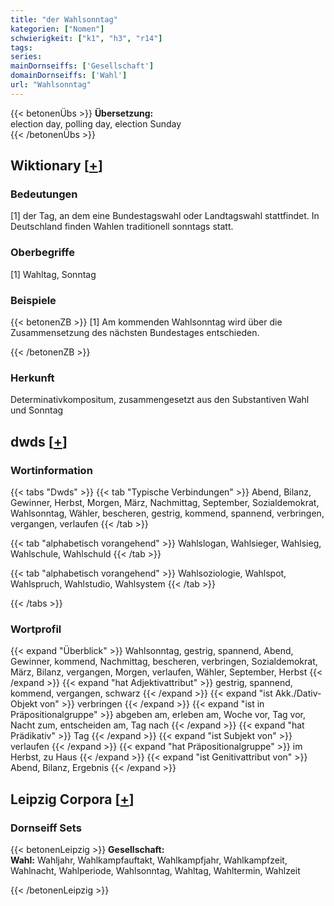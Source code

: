 ```yaml
---
title: "der Wahlsonntag"
kategorien: ["Nomen"]
schwierigkeit: ["k1", "h3", "r14"]
tags:
series:
mainDornseiffs: ['Gesellschaft']
domainDornseiffs: ['Wahl']
url: "Wahlsonntag"
---
```


{{< betonenÜbs >}}
**Übersetzung:**  
election day, polling day, election Sunday  
{{< /betonenÜbs >}}

## Wiktionary [[+](https://de.wiktionary.org/wiki/Wahlsonntag)]

### Bedeutungen
[1] der Tag, an dem eine Bundestagswahl oder Landtagswahl stattfindet. In Deutschland finden Wahlen traditionell sonntags statt.  

### Oberbegriffe
[1] Wahltag, Sonntag  

### Beispiele
{{< betonenZB >}}
[1] Am kommenden Wahlsonntag wird über die Zusammensetzung des nächsten Bundestages entschieden.  

{{< /betonenZB >}}
### Herkunft
Determinativkompositum, zusammengesetzt aus den Substantiven Wahl und Sonntag  



## dwds [[+](https://www.dwds.de/wb/Wahlsonntag)]

### Wortinformation
{{< tabs "Dwds" >}}
{{< tab "Typische Verbindungen" >}}
Abend, Bilanz, Gewinner, Herbst, Morgen, März, Nachmittag, September, Sozialdemokrat, Wahlsonntag, Wähler, bescheren, gestrig, kommend, spannend, verbringen, vergangen, verlaufen
{{< /tab >}}

{{< tab "alphabetisch vorangehend" >}}
Wahlslogan, Wahlsieger, Wahlsieg, Wahlschule, Wahlschuld
{{< /tab >}}

{{< tab "alphabetisch vorangehend" >}}
Wahlsoziologie, Wahlspot, Wahlspruch, Wahlstudio, Wahlsystem
{{< /tab >}}

{{< /tabs >}}

### Wortprofil
{{< expand "Überblick" >}} Wahlsonntag, gestrig, spannend, Abend, Gewinner, kommend, Nachmittag, bescheren, verbringen, Sozialdemokrat, März, Bilanz, vergangen, Morgen, verlaufen, Wähler, September, Herbst {{< /expand >}}
{{< expand "hat Adjektivattribut" >}} gestrig, spannend, kommend, vergangen, schwarz {{< /expand >}}
{{< expand "ist Akk./Dativ-Objekt von" >}} verbringen {{< /expand >}}
{{< expand "ist in Präpositionalgruppe" >}} abgeben am, erleben am, Woche vor, Tag vor, Nacht zum, entscheiden am, Tag nach {{< /expand >}}
{{< expand "hat Prädikativ" >}} Tag {{< /expand >}}
{{< expand "ist Subjekt von" >}} verlaufen {{< /expand >}}
{{< expand "hat Präpositionalgruppe" >}} im Herbst, zu Haus {{< /expand >}}
{{< expand "ist Genitivattribut von" >}} Abend, Bilanz, Ergebnis {{< /expand >}}

## Leipzig Corpora [[+](https://corpora.uni-leipzig.de/en/res?word=Wahlsonntag&corpusId=deu_newscrawl-public_2018)]

### Dornseiff Sets
{{< betonenLeipzig >}}
**Gesellschaft:**  
**Wahl:** Wahljahr, Wahlkampfauftakt, Wahlkampfjahr, Wahlkampfzeit, Wahlnacht, Wahlperiode, Wahlsonntag, Wahltag, Wahltermin, Wahlzeit  

{{< /betonenLeipzig >}}
